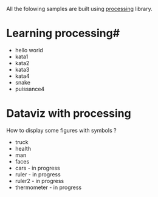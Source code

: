 All the folowing samples are built using [processing](http://processing.org/ "processing") library.

# Learning processing#
* hello world
* kata1
* kata2
* kata3
* kata4
* snake
* puissance4

# Dataviz with processing #
How to display some figures  with symbols ?

* truck
* health
* man
* faces
* cars - in progress
* ruler - in progress
* ruler2 - in progress
* thermometer - in progress
